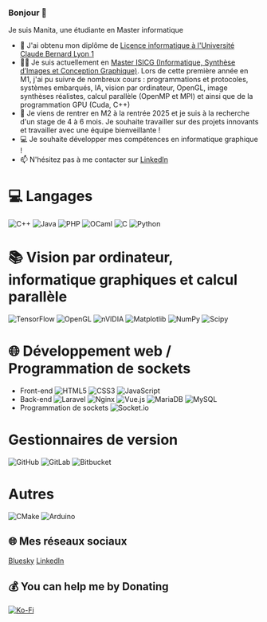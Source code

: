 ### Bonjour 👋
Je suis Manita, une étudiante en Master informatique
* 🌱 J'ai obtenu mon diplôme de [Licence informatique à l'Université Claude Bernard Lyon 1](http://licence-info.univ-lyon1.fr/LICENCE/Documents/plaquette_L_info.pdf)
* 👩‍💻 Je suis actuellement en [Master ISICG (Informatique, Synthèse d’Images et Conception Graphique)](https://www.unilim.fr/isicg/Modules_et_competences.html). Lors de cette première année en M1, j'ai pu suivre de nombreux cours : programmations et protocoles, systèmes embarqués, IA, vision par ordinateur, OpenGL, image synthèses réalistes, calcul parallèle (OpenMP et MPI) et ainsi que de la programmation GPU (Cuda, C++)
* 🤝 Je viens de rentrer en M2 à la rentrée 2025 et je suis à la recherche d'un stage de 4 à 6 mois. Je souhaite travailler sur des projets innovants et travailler avec une équipe bienveillante !
* 💻 Je souhaite développer mes compétences en informatique graphique ! 
* 📫 N'hésitez pas à me contacter sur [LinkedIn](https://www.linkedin.com/in/manita-mao)
  
# 💻 Langages
![C++](https://img.shields.io/badge/c++-%2300599C.svg?style=for-the-badge&logo=c%2B%2B&logoColor=white) 
![Java](https://img.shields.io/badge/java-%23ED8B00.svg?style=for-the-badge&logo=openjdk&logoColor=white) 
![PHP](https://img.shields.io/badge/php-%23777BB4.svg?style=for-the-badge&logo=php&logoColor=white) 
![OCaml](https://img.shields.io/badge/OCaml-%23E98407.svg?style=for-the-badge&logo=ocaml&logoColor=white) 
![C](https://img.shields.io/badge/c-%2300599C.svg?style=for-the-badge&logo=c&logoColor=white) 
![Python](https://img.shields.io/badge/python-3670A0?style=for-the-badge&logo=python&logoColor=ffdd54)

# 📚 Vision par ordinateur, informatique graphiques et calcul parallèle 
![TensorFlow](https://img.shields.io/badge/TensorFlow-%23FF6F00.svg?style=for-the-badge&logo=TensorFlow&logoColor=white) 
![OpenGL](https://img.shields.io/badge/OpenGL-%23FFFFFF.svg?style=for-the-badge&logo=opengl)
![nVIDIA](https://img.shields.io/badge/cuda-000000.svg?style=for-the-badge&logo=nVIDIA&logoColor=green) 
![Matplotlib](https://img.shields.io/badge/Matplotlib-%23ffffff.svg?style=for-the-badge&logo=Matplotlib&logoColor=black) 
![NumPy](https://img.shields.io/badge/numpy-%23013243.svg?style=for-the-badge&logo=numpy&logoColor=white) 
![Scipy](https://img.shields.io/badge/SciPy-%230C55A5.svg?style=for-the-badge&logo=scipy&logoColor=%white)

# 🌐 Développement web / Programmation de sockets
* Front-end
![HTML5](https://img.shields.io/badge/html5-%23E34F26.svg?style=for-the-badge&logo=html5&logoColor=white) 
![CSS3](https://img.shields.io/badge/css3-%231572B6.svg?style=for-the-badge&logo=css3&logoColor=white)
![JavaScript](https://img.shields.io/badge/javascript-%23323330.svg?style=for-the-badge&logo=javascript&logoColor=%23F7DF1E)
* Back-end
![Laravel](https://img.shields.io/badge/laravel-%23FF2D20.svg?style=for-the-badge&logo=laravel&logoColor=white) 
![Nginx](https://img.shields.io/badge/nginx-%23009639.svg?style=for-the-badge&logo=nginx&logoColor=white) ![Vue.js](https://img.shields.io/badge/vue.js-%2335495e.svg?style=for-the-badge&logo=vuedotjs&logoColor=%234FC08D) 
![MariaDB](https://img.shields.io/badge/MariaDB-003545?style=for-the-badge&logo=mariadb&logoColor=white) 
![MySQL](https://img.shields.io/badge/mysql-4479A1.svg?style=for-the-badge&logo=mysql&logoColor=white) 
* Programmation de sockets
![Socket.io](https://img.shields.io/badge/Socket.io-black?style=for-the-badge&logo=socket.io&badgeColor=010101) 

# Gestionnaires de version
![GitHub](https://img.shields.io/badge/github-%23121011.svg?style=for-the-badge&logo=github&logoColor=white) 
![GitLab](https://img.shields.io/badge/gitlab-%23181717.svg?style=for-the-badge&logo=gitlab&logoColor=white) 
![Bitbucket](https://img.shields.io/badge/bitbucket-%230047B3.svg?style=for-the-badge&logo=bitbucket&logoColor=white) 

# Autres
![CMake](https://img.shields.io/badge/CMake-%23008FBA.svg?style=for-the-badge&logo=cmake&logoColor=white) 
![Arduino](https://img.shields.io/badge/-Arduino-00979D?style=for-the-badge&logo=Arduino&logoColor=white) 

## 🌐 Mes réseaux sociaux
[Bluesky](https://bsky.app/profile/joceima.bsky.social)‬
[LinkedIn](https://linkedin.com/in/manita-mao) 


  ## 💰 You can help me by Donating
   [![Ko-Fi](https://img.shields.io/badge/Ko--fi-F16061?style=for-the-badge&logo=ko-fi&logoColor=white)](https://ko-fi.com/joceima) 

  
<!-- Proudly created with GPRM ( https://gprm.itsvg.in ) -->



